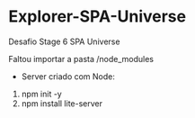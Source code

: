 # Explorer-SPA-Universe
Desafio Stage 6 SPA Universe

Faltou importar a pasta /node_modules

- Server criado com Node:
 1) npm init -y 
 2) npm install lite-server
